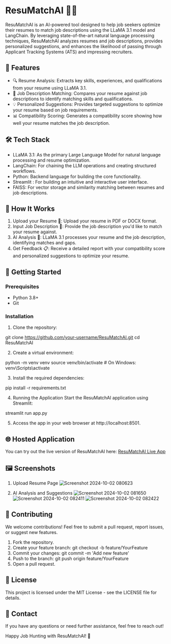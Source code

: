 # ResuMatchAI 🤖💼

ResuMatchAI is an AI-powered tool designed to help job seekers optimize their resumes to match job descriptions using the LLaMA 3.1 model and LangChain. By leveraging state-of-the-art natural language processing techniques, ResuMatchAI analyzes resumes and job descriptions, provides personalized suggestions, and enhances the likelihood of passing through Applicant Tracking Systems (ATS) and impressing recruiters.

## 🚀 Features
- 🔍 Resume Analysis: Extracts key skills, experiences, and qualifications from your resume using LLaMA 3.1.
- 🧠 Job Description Matching: Compares your resume against job descriptions to identify matching skills and qualifications.
- 💡 Personalized Suggestions: Provides targeted suggestions to optimize your resume based on job requirements.
- 📊 Compatibility Scoring: Generates a compatibility score showing how well your resume matches the job description.

## 🛠 Tech Stack
- LLaMA 3.1: As the primary Large Language Model for natural language processing and resume optimization.
- LangChain: For chaining the LLM operations and creating structured workflows.
- Python: Backend language for building the core functionality.
- Streamlit : For building an intuitive and interactive user interface.
- FAISS: For vector storage and similarity matching between resumes and job descriptions.

## 🎯 How It Works
1. Upload your Resume 📄: Upload your resume in PDF or DOCX format.
2. Input Job Description 💼: Provide the job description you'd like to match your resume against.
3. AI Analysis 🧠: LLaMA 3.1 processes your resume and the job description, identifying matches and gaps.
4. Get Feedback 📋: Receive a detailed report with your compatibility score and personalized suggestions to optimize your resume.

## 🚀 Getting Started
### Prerequisites
- Python 3.8+
- Git

### Installation
1. Clone the repository:

git clone https://github.com/your-username/ResuMatchAI.git
cd ResuMatchAI


2. Create a virtual environment:

python -m venv venv
source venv/bin/activate   # On Windows: venv\Scripts\activate


3. Install the required dependencies:

pip install -r requirements.txt


4. Running the Application
Start the ResuMatchAI application using Streamlit:

streamlit run app.py


5. Access the app in your web browser at http://localhost:8501.

## 🌐 Hosted Application

You can try out the live version of ResuMatchAI here: [ResuMatchAI Live App](https://resumatchai.streamlit.app/)


## 🖼 Screenshots
1. Upload Resume Page
![Screenshot 2024-10-02 080623](https://github.com/user-attachments/assets/29faa2d3-6e18-4773-ac3d-2d7340b6ee2d)

2. AI Analysis and Suggestions
![Screenshot 2024-10-02 081650](https://github.com/user-attachments/assets/b93c17a5-7a2b-4d2f-a5ea-c38aecf6edc7)
![Screenshot 2024-10-02 082411](https://github.com/user-attachments/assets/76f6efe2-ca5e-4cd7-88dc-22d76ee300bb)
![Screenshot 2024-10-02 082422](https://github.com/user-attachments/assets/3d7564e8-f4bd-4baf-8d28-566ee784a22c)


## 🤝 Contributing
We welcome contributions! Feel free to submit a pull request, report issues, or suggest new features.

1. Fork the repository.
2. Create your feature branch: git checkout -b feature/YourFeature
3. Commit your changes: git commit -m 'Add new feature'
4. Push to the branch: git push origin feature/YourFeature
5. Open a pull request.

## 📄 License

This project is licensed under the MIT License - see the LICENSE file for details.

## 📧 Contact

If you have any questions or need further assistance, feel free to reach out!

Happy Job Hunting with ResuMatchAI! 🎯
